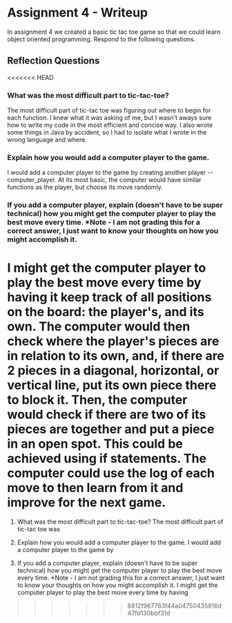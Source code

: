# Assignment 4 - Writeup

In assignment 4 we created a basic tic tac toe game so that we could learn object oriented programming. Respond to the following questions.

## Reflection Questions

<<<<<<< HEAD
### What was the most difficult part to tic-tac-toe? 
The most difficult part of tic-tac toe was figuring out where to begin for each function. I knew what it was asking of me, but I wasn't aways sure how to write my code in the most efficient and concise way. I also wrote some things in Java by accident, so I had to isolate what I wrote in the wrong language and where. 

### Explain how you would add a computer player to the game. 
I would add a computer player to the game by creating another player -- computer_player. At its most basic, the computer would have similar functions as the player, but choose its move randomly. 

### If you add a computer player, explain (doesn't have to be super technical) how you might get the computer player to play the best move every time. *Note - I am not grading this for a correct answer, I just want to know your thoughts on how you might accomplish it. 
I might get the computer player to play the best move every time by having it keep track of all positions on the board: the player's, and its own. The computer would then check where the player's pieces are in relation to its own, and, if there are 2 pieces in a diagonal, horizontal, or vertical line, put its own piece there to block it. Then, the computer would check if there are two of its pieces are together and put a piece in an open spot. This could be achieved using if statements. The computer could use the log of each move to then learn from it and improve for the next game. 
=======
1. What was the most difficult part to tic-tac-toe?
The most difficult part of tic-tac toe was 

2. Explain how you would add a computer player to the game.
I would add a computer player to the game by

3. If you add a computer player, explain (doesn't have to be super technical) how you might get the computer player to play the best move every time. *Note - I am not grading this for a correct answer, I just want to know your thoughts on how you might accomplish it.
I might get the computer player to play the best move every time by having  
>>>>>>> 8812f967763f44a04750435816d47fd130bbf31d
